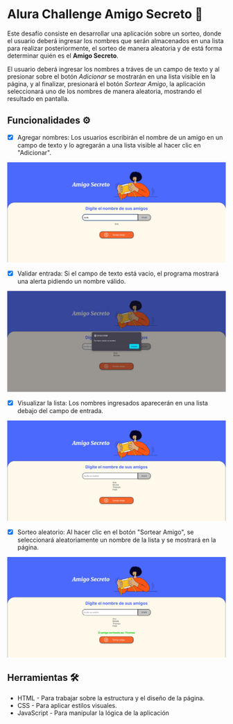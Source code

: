 # Alura Challenge Amigo Secreto :game_die:

Este desafío consiste en desarrollar una aplicación sobre un sorteo, donde el usuario deberá ingresar los nombres que serán almacenados en una lista para realizar posteriormente, el sorteo de manera aleatoria y de está forma determinar quién es el __Amigo Secreto__.

El usuario deberá ingresar los nombres a tráves de un campo de texto y al presionar sobre el botón _Adicionar_ se mostrarán en una lista visible en la página, y al finalizar, presionará el botón _Sortear Amigo_, la aplicación seleccionará uno de los nombres de manera aleatoria, mostrando el resultado en pantalla. 

## Funcionalidades :gear:

- [x] Agregar nombres: Los usuarios escribirán el nombre de un amigo en un campo de texto y lo agregarán a una lista visible al hacer clic en "Adicionar".

![Agregar nombres](assets/readme/AgregarNombres.jpg)


- [x] Validar entrada: Si el campo de texto está vacío, el programa mostrará una alerta pidiendo un nombre válido.

![Validar entrada](assets/readme/ValidarEntrada.jpg)


- [x] Visualizar la lista: Los nombres ingresados aparecerán en una lista debajo del campo de entrada.

![Visualizar lista](assets/readme/VisualizarLista.jpg)


- [x] Sorteo aleatorio: Al hacer clic en el botón "Sortear Amigo", se seleccionará aleatoriamente un nombre de la lista y se mostrará en la página.

![Sorteo Aleatorio](assets/readme/SorteoAleatorio.jpg)


## Herramientas :hammer_and_wrench:
+ HTML - Para trabajar sobre la estructura y el diseño de la página.
+ CSS - Para aplicar estilos visuales.
+ JavaScript - Para manipular la lógica de la aplicación
